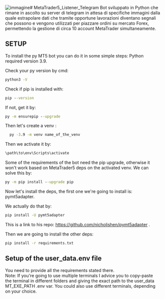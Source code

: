 ![immagine](https://github.com/boxxello/MetaTrader5-Listener-Telegram/assets/80829428/1856c43c-c111-48cc-8e8a-841ff0c96e00)# MetaTrader5_Listener_Telegram
Bot sviluppato in Python che rimane in ascolto su server di telegram in attesa di specifiche immagini dalla quale estrapolare dati che tramite opportune lavorazioni diventano segnali che possono e vengono utilizzati per piazzare ordini su mercato Forex, permettendo la gestione di circa 10 account MetaTrader simultaneamente.
## SETUP

To install the py MT5 bot you can do it in some simple steps:
Python required version 3.9.

Check your py version by cmd:
```cmd
python3 -V
```


Check if pip is installed with:
```cmd
pip --version
```
If not, get it by:
```cmd
py -m ensurepip --upgrade
```

Then let's create a venv :

```cmd
  py -3.9 -m venv name_of_the_venv
```

Then we activate it by:
```cmd
\path\to\env\Scripts\activate
```
Some of the requirements of the bot need the pip upgrade,
otherwise it won't work based on MetaTrader5 deps on the
activated venv.
We can solve this by:
```cmd
py -m pip install --upgrade pip
```
Now let's install the deps, the first one we're going to install is: pymt5adapter.

We actually do that by:
```cmd
pip install -U pymt5adapter
```
This is a link to his repo: https://github.com/nicholishen/pymt5adapter .


Then we are going to install the other deps:
```cmd
pip install -r requirements.txt
```

## Setup of the user_data.env file
You need to provide all the requirements stated there.
<br>
Note:
If you're going to use multiple terminals I advice you to copy-paste the terminal in different folders and giving
the exact path to the user_data MT_EXE_PATH .env var.
You could also use different terminals, depending on your choice.

<br>
<br>
